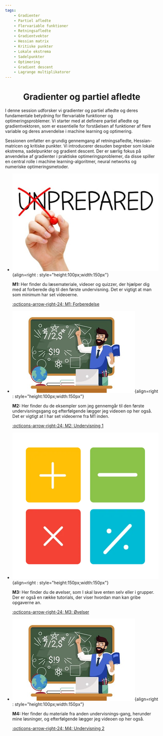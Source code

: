 ```yaml
---
tags:
    - Gradienter
    - Partiel afledte
    - Flervariable funktioner
    - Retningsafledte
    - Gradientvektor
    - Hessian matrix
    - Kritiske punkter
    - Lokale ekstrema
    - Sadelpunkter
    - Optimering
    - Gradient descent
    - Lagrange multiplikatorer
---
```


<h1 align="center">Gradienter og partiel afledte</h1>

I denne session udforsker vi gradienter og partiel afledte og deres fundamentale betydning for flervariable funktioner og optimeringsproblemer. Vi starter med at definere partiel afledte og gradientvektoren, som er essentielle for forståelsen af funktioner af flere variable og deres anvendelse i machine learning og optimering.

Sessionen omfatter en grundig gennemgang af retningsafledte, Hessian-matricen og kritiske punkter. Vi introducerer desuden begreber som lokale ekstrema, sadelpunkter og gradient descent. Der er særlig fokus på anvendelse af gradienter i praktiske optimeringsproblemer, da disse spiller en central rolle i machine learning-algoritmer, neural networks og numeriske optimeringsmetoder.


<div class="grid cards" markdown>

- ![](../billeder/Preparation-1.jpg){align=right : style="height:100px;width:150px"}
    
    **M1:** Her finder du læsemateriale, videoer og quizzer, der hjælper dig med at forberede dig til den første undervisning. Det er vigtigt at man som minimum har set videoerne.

    [:octicons-arrow-right-24: M1: Forberedelse](M1.md)

- ![](../billeder/teaching_1.jpg){align=right : style="height:100px;width:150px"}

    **M2:** Her finder du de eksempler som jeg gennemgår til den første undervisningsgang og efterfølgende lægger jeg videoen op her også. Det er vigtigt at I har set videoerne fra M1 inden.
    
    [:octicons-arrow-right-24: M2: Undervisning 1](M2.md)

- ![](../billeder/oevelser.webp){align=right : style="height:150px;width:150px"}

    **M3:** Her finder du de øvelser, som I skal lave enten selv eller i grupper. Der er også en række tutorials, der viser hvordan man kan gribe opgaverne an.

    [:octicons-arrow-right-24: M3: Øvelser](M3/index.md)

- ![](../billeder/teaching_1.jpg){align=right : style="height:100px;width:150px"}

    **M4:** Her finder du materiale fra anden undervisnings-gang, herunder mine løsninger, og efterfølgende lægger jeg videoen op her også.
    
    [:octicons-arrow-right-24: M4: Undervisning 2](M4.md)

</div>
